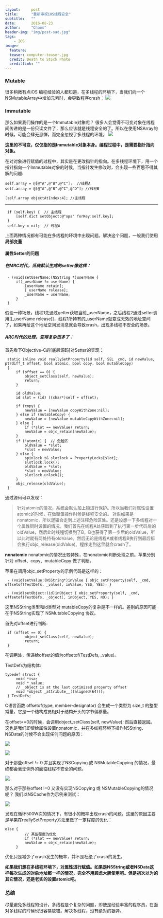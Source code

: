 ```yaml
---
layout:     post
title:      "重新审视iOS线程安全"
subtitle:   ""
date:       2016-08-23
author:     "Chaos"
header-img: "img/post-sad.jpg"
tags:
    - IOS
image:
  feature: 
  teaser: computer-teaser.jpg
  credit: Death to Stock Photo
  creditlink: ""
---
```



### Mutable
很多稍微有点iOS 编程经验的人都知道，在多线程的环境下，当我们向一个NSMutableArray中增加元素时，会导致程序crash：
![](http://s2.mogucdn.com/p2/170330/1_3j0d7ib65gd27blbh9a5ig61ejhi4_984x146.png)
### Immutable
那么如果我们操作的是一个Immutable对象呢？ 很多人会觉得不可变对象在线程间传递的是一份只读文件了，那么应该就是线程安全的了。所以在使用NSArray的时候，可能会肆无忌惮，而完全忽视了多线程的环境。
![](http://s2.mogucdn.com/p2/170330/1_05a6i8gi198862a0j1ea116k77f7k_410x427.png)

**这里的不可变，仅仅指的是Immutable对象本身。编程过程中，是需要指针指向对象。**

在对对象进行赋值的过程中，其实是在更改指针的指向。在多线程环境下，用一个指针指向一个Immutable对象的时候，当指针发生修改时，会出现一些百思不得其解的问题:

```
self.array = @[@"A",@"B",@"C"];  //线程A
self.array = @[@"A",@"B",@"C",@"D"]; //线程B

[self.array objectAtIndex:4]; //主线程
```

*****
```
 if (self.key) {  // 主线程
     [self.dict setObject:@"ops" forKey:self.key];  
 }
 self.key = nil;  // 线程A
```



上面两种情况都有可能在多线程的环境中出现问题。解决这个问题，一般我们使用**局部变量**

#### 属性Setter的问题
##### 在MRC时代，系统默认生成的setter像这样：
```
 - (void)setUserName:(NSString *)userName {
     if(_uesrName != userName) {
         [userName retain];
         [_userName release];
         _userName = userName;
     }
 }
```

假设一种场景，线程1先通过getter获取当前\_userName，之后线程2通过setter调用[[\_userName release]]，线程1所持有的\_userName就变成无效的地址空间了，如果再给这个地址空间发消息就会导致crash，出现多线程不安全的场景。

##### ARC时代的处理，变得复杂很多了：
首先看下Objective-C的[底层源码]对Setter的实现：

```
 static inline void reallySetProperty(id self, SEL _cmd, id newValue, ptrdiff_t offset, bool atomic, bool copy, bool mutableCopy)
 {
     if (offset == 0) {
         object_setClass(self, newValue);
         return;
     }

     id oldValue;
     id slot = (id) ((char*)self + offset);
     
     if (copy) {
         newValue = [newValue copyWithZone:nil];
     } else if (mutableCopy) {
         newValue = [newValue mutableCopyWithZone:nil];
     } else {
         if (*slot == newValue) return;
         newValue = objc_retain(newValue);
     }
     if (!atomic) {  // 危险区
         oldValue = *slot;
         *slot = newValue;
     } else {
         spinlock_t& slotlock = PropertyLocks[slot];
         slotlock.lock();
         oldValue = *slot;
         *slot = newValue;        
         slotlock.unlock();
     }
     objc_release(oldValue);
 }
```



通过源码可以发现：

> 针对atomic的情况，系统会默认加上锁进行保护。所以当我们对属性设置atomic的时候，在做赋值操作时候是线程安全的。
> 对象如果是nonatomic，所以逻辑会走到上述注释危险区处。还是设想一下多线程对一个属性同时设置的情况，我们首先在线程A处获取到了执行第一步代码后的oldValue，然后此时线程切换到了B，B也获得了第一步后的oldValue，所以此时就有两处持有oldValue。然后无论是线程A或者线程B执行到最后都会执行objc\_release(oldValue)。程序走到这里就会crash了。


**nonatomic**
nonatomic的情况比较特殊，在nonatomic判断处理之前。苹果分别针对 offset、copy、mutableCopy 做了判断。

苹果在调用objc\_setProperty的示例代码是这样的：


```
 - (void)setValue:(NSString*)inValue { objc_setProperty(self, _cmd, offsetof(TestDefs, _value), inValue, YES, YES); }

 - (void)setObject:(id)inObject { objc_setProperty(self, _cmd, offsetof(TestDefs, _object), inObject, YES, NO); }
```



这里NSString类型和id类型对 mutableCopy的复杂是不一样的。差别的原因可能在于NSString实现了 NSMutableCopying 协议。

首先对offset进行判断:

```
 if (offset == 0) {
         object_setClass(self, newValue);
         return;
 }
```

在调用处，传递给offset的值为offsetof(TestDefs, \_value)。

TestDefs为结构体:

```
typedef struct {  
     void *isa;
     void *_value;
     // _object is at the last optimized property offset
     void *object _attribute__((aligned(64)));
 } TestDefs;
```

C语言函数 offsetof(type, member-designator) 会生成一个类型为 size\_t 的整型常量，它是一个结构成员相对于结构开头的字节偏移量。

在offset==0的时候，会调用object\_setClass(self, newValue); 然后直接返回。这也是我们即使给属性设置nonatomic，并在多线程环境下操作NSString、NSData的时候不会出现任何问题的原因：

![](http://s2.mogucdn.com/p2/170330/1_597f6g4bkhh71j2k536f56ijfe5gc_1031x146.png)

![](http://s2.mogucdn.com/p2/170330/1_78d81kfe91h41827h0a645kha98l9_383x403.png)

对于那些offset != 0 并且实现了NSCopying 或 NSMutableCopying 的情况，最终都会毫无例外的面临线程不安全的问题。

![](http://s2.mogucdn.com/p2/170330/1_550288ed1bk229e14gkcdigl99l8d_976x154.png)

那么对于那些offset !=0 又没有实现NSCopying 或 NSMutableCopying的情况呢？
我们以NSCache作为示例来测试：

![](http://s2.mogucdn.com/p2/170330/1_2gl5fhac00e6ajd4ehhik73f8b72f_1013x119.png)

发现在循环500W次的情况下，有很小的概率出现crash的问题。这里的原因主要是苹果在reallySetProperty方法里做了一定程度的优化：

```
else {
         // 某些程度的优化
         if (*slot == newValue) return;
         newValue = objc_retain(newValue);
     }
```


优化只是减少了crash发生的概率，并不是杜绝了crash的发生。

**如果我们想在多线程环境下，对属性进行赋值。如果是NSString或者NSData这样每次生成的对象地址都一样的情况，完全不用顾虑大胆使用吧。但是初次以为的其它情况，还是老实的设置atomic吧。**


### 总结
尽量避免多线程的设计，多线程是个复杂的问题，即使是经验丰富的程序员，在面对多线程的时候也很容易放错。解决多线程，没有绝对的银弹。
































